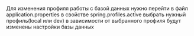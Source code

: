 Для изменения профиля работы с базой данных нужно 
    перейти в файл application.properties
    в свойстве spring.profiles.active выбрать нужный профиль(local или dev)
    в зависимости от выбранного профиля будут изменены настройки базы данных
